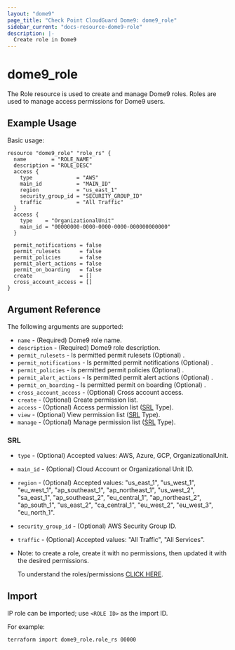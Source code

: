 ```yaml
---
layout: "dome9"
page_title: "Check Point CloudGuard Dome9: dome9_role"
sidebar_current: "docs-resource-dome9-role"
description: |-
  Create role in Dome9
---
```


# dome9_role

The Role resource is used to create and manage Dome9 roles. Roles are used to manage access permissions for Dome9 users.

## Example Usage

Basic usage:

```hcl
resource "dome9_role" "role_rs" {
  name        = "ROLE_NAME"
  description = "ROLE_DESC"
  access {
    type              = "AWS"
    main_id           = "MAIN_ID"
    region            = "us_east_1"
    security_group_id = "SECURITY_GROUP_ID"
    traffic           = "All Traffic"
  }
  access {
    type    = "OrganizationalUnit"
    main_id = "00000000-0000-0000-0000-000000000000"
  }

  permit_notifications = false
  permit_rulesets      = false
  permit_policies      = false
  permit_alert_actions = false
  permit_on_boarding   = false
  create               = []
  cross_account_access = []
}

```

## Argument Reference

The following arguments are supported:

* `name` - (Required) Dome9 role name.
* `description` - (Required) Dome9 role description. 
* `permit_rulesets` - Is permitted permit rulesets (Optional) .
* `permit_notifications` - Is permitted permit notifications (Optional) .
* `permit_policies` - Is permitted permit policies (Optional) .
* `permit_alert_actions` - Is permitted permit alert actions (Optional) .
* `permit_on_boarding` - Is permitted permit on boarding (Optional)  .
* `cross_account_access` - (Optional) Cross account access.
* `create` - (Optional) Create permission list.
* `access` - (Optional) Access permission list ([SRL](#SRL) Type).
* `view` - (Optional) View permission list ([SRL](#SRL) Type).
* `manage` - (Optional) Manage permission list ([SRL](#SRL) Type).

### SRL 
* `type` - (Optional) Accepted values: AWS, Azure, GCP, OrganizationalUnit.
* `main_id` - (Optional) Cloud Account or Organizational Unit ID.
* `region` - (Optional) Accepted values: "us_east_1", "us_west_1", "eu_west_1", "ap_southeast_1", "ap_northeast_1", "us_west_2", "sa_east_1", "ap_southeast_2", "eu_central_1", "ap_northeast_2", "ap_south_1", "us_east_2", "ca_central_1", "eu_west_2", "eu_west_3", "eu_north_1".
* `security_group_id` - (Optional) AWS Security Group ID.
* `traffic` - (Optional) Accepted values: "All Traffic", "All Services".

* Note: to create a role, create it with no permissions, then updated it with the desired permissions.
    
    To understand the roles/permissions [CLICK HERE](https://gist.github.com/froyke/70ea7d91d01c3ba765a604edf910ebd5).

## Import

IP role can be imported; use `<ROLE ID>` as the import ID. 

For example:

```shell
terraform import dome9_role.role_rs 00000
```
